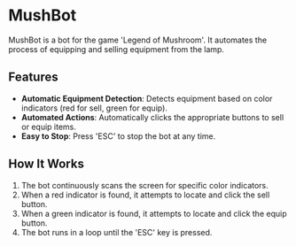# MushBot

MushBot is a bot for the game 'Legend of Mushroom'. It automates the process of equipping and selling equipment from the lamp.

## Features

- **Automatic Equipment Detection**: Detects equipment based on color indicators (red for sell, green for equip).
- **Automated Actions**: Automatically clicks the appropriate buttons to sell or equip items.
- **Easy to Stop**: Press 'ESC' to stop the bot at any time.

## How It Works

1. The bot continuously scans the screen for specific color indicators.
2. When a red indicator is found, it attempts to locate and click the sell button.
3. When a green indicator is found, it attempts to locate and click the equip button.
4. The bot runs in a loop until the 'ESC' key is pressed.